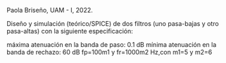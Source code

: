 Paola Briseño, UAM - I, 2022.

Diseño y simulación (teórico/SPICE) de dos filtros (uno pasa-bajas y otro pasa-altas) con la siguiente especificación:

máxima atenuación en la banda de paso: 0.1 dB
mínima atenuación en la banda de rechazo: 60 dB
fp=100m1 y fr=1000m2 Hz,con m1=5 y m2=6 
